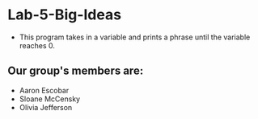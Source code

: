 # Lab-5-Big-Ideas
* This program takes in a variable and prints a phrase until the variable reaches 0.
## Our group's members are:
* Aaron Escobar
* Sloane McCensky
* Olivia Jefferson
